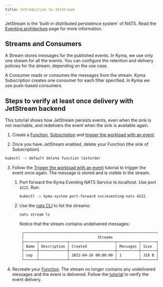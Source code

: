 ```yaml
---
title: Introduction to JetStream
---
```


JetStream is the 'built-in distributed persistence system' of NATS. Read the [Eventing architecture](../../05-technical-reference/00-architecture/evnt-01-architecture.md#jetstream) page for more information.

## Streams and Consumers

A Stream stores messages for the published events. In Kyma, we use only one stream for all the events. You can configure the retention and delivery policies for the stream, depending on the use case.

A Consumer reads or consumes the messages from the stream. Kyma Subscription creates one consumer for each filter specified. In Kyma we use push-based consumers.

## Steps to verify at least once delivery with JetStream backend

This tutorial shows how JetStream persists events, even when the sink is not reachable, and redelivers the event when the sink is available again.

1. Create a [Function](../../02-get-started/04-trigger-workload-with-event.md#create-a-function), [Subscription](../../02-get-started/04-trigger-workload-with-event.md#create-a-subscription) and [trigger the workload with an event](../../02-get-started/04-trigger-workload-with-event.md#trigger-the-workload-with-an-event).

2. Once you have JetStream enabled, delete your Function (the sink of Subscription).

```bash
kubectl -n default delete function lastorder
```

3. Follow the [Trigger the workload with an event](../../02-get-started/04-trigger-workload-with-event.md#trigger-the-workload-with-an-event) tutorial to trigger the event once again. The message is stored and is visible in the stream.
    1. Port forward the Kyma Eventing NATS Service to localhost. Use port `4222`. Run:
       ```bash
       kubectl -n kyma-system port-forward svc/eventing-nats 4222
       ```
    2. Use the [nats CLI](https://github.com/nats-io/natscli) to list the streams:
       ```bash
       nats stream ls
       ```

       Notice that the stream contains undelivered messages:
       ```bash
        ╭────────────────────────────────────────────────────────────────────────────╮
        │                                  Streams                                   │
        ├──────┬─────────────┬─────────────────────┬──────────┬───────┬──────────────┤
        │ Name │ Description │ Created             │ Messages │ Size  │ Last Message │
        ├──────┼─────────────┼─────────────────────┼──────────┼───────┼──────────────┤
        │ sap  │             │ 2022-04-26 00:00:00 │ 1        │ 318 B │ 5.80s        │
        ╰──────┴─────────────┴─────────────────────┴──────────┴───────┴──────────────╯
       ```

5. Recreate your [Function](../../02-get-started/04-trigger-workload-with-event.md#create-a-function). The stream no longer contains any undelivered messages and the event is delivered. Follow the [tutorial](../../02-get-started/04-trigger-workload-with-event.md#verify-the-event-delivery) to verify the event delivery.
